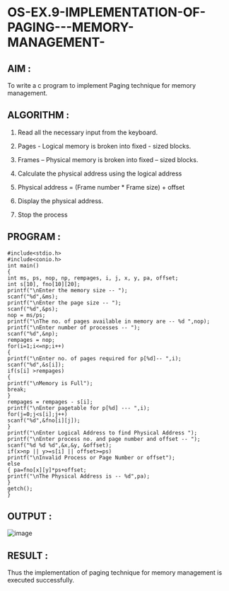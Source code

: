 # OS-EX.9-IMPLEMENTATION-OF-PAGING---MEMORY-MANAGEMENT-

## AIM :

To write a c program to implement Paging technique for memory management.

## ALGORITHM :

1. Read all the necessary input from the keyboard.

2. Pages - Logical memory is broken into fixed - sized blocks.

3. Frames – Physical memory is broken into fixed – sized blocks.

4. Calculate the physical address using the logical address

5. Physical address = (Frame number * Frame size) + offset

6. Display the physical address.

7. Stop the process

## PROGRAM :

```
#include<stdio.h>
#include<conio.h>
int main()
{
int ms, ps, nop, np, rempages, i, j, x, y, pa, offset;
int s[10], fno[10][20];
printf("\nEnter the memory size -- ");
scanf("%d",&ms);
printf("\nEnter the page size -- ");
scanf("%d",&ps);
nop = ms/ps;
printf("\nThe no. of pages available in memory are -- %d ",nop);
printf("\nEnter number of processes -- ");
scanf("%d",&np);
rempages = nop;
for(i=1;i<=np;i++)
{
printf("\nEnter no. of pages required for p[%d]-- ",i);
scanf("%d",&s[i]);
if(s[i] >rempages)
{
printf("\nMemory is Full");
break;
}
rempages = rempages - s[i];
printf("\nEnter pagetable for p[%d] --- ",i);
for(j=0;j<s[i];j++)
scanf("%d",&fno[i][j]);
}
printf("\nEnter Logical Address to find Physical Address ");
printf("\nEnter process no. and page number and offset -- ");
scanf("%d %d %d",&x,&y, &offset);
if(x>np || y>=s[i] || offset>=ps)
printf("\nInvalid Process or Page Number or offset");
else
{ pa=fno[x][y]*ps+offset;
printf("\nThe Physical Address is -- %d",pa);
}
getch();
}
```

## OUTPUT :

![image](https://github.com/kavinesh8476/OS-EX.9-IMPLEMENTATION-OF-PAGING---MEMORY-MANAGEMENT-/assets/118466561/2edba136-1fad-479b-8ff1-d9493796cca7)

## RESULT :

Thus the implementation of paging technique for memory management is executed successfully.
